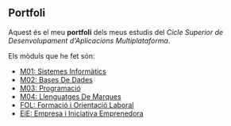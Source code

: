 ## Portfoli

Aquest és el meu **portfoli** dels meus estudis del *Cicle Superior de Desenvolupament d'Aplicacions Multiplataforma*.

Els mòduls que he fet són:
- [M01: Sistemes Informàtics](https://github.com/MarcCristobal/Portfoli/tree/main/Moduls/M01-SistemesInformatics)
- [M02: Bases De Dades](https://github.com/MarcCristobal/Portfoli/tree/main/Moduls/M02-BasesDeDades)
- [M03: Programació](https://github.com/MarcCristobal/Portfoli/tree/main/Moduls/M03-Programacio)
- [M04: Llenguatges De Marques](https://github.com/MarcCristobal/Portfoli/tree/main/Moduls/M04-LlenguatgesDeMarques)
- [FOL: Formació i Orientació Laboral](https://github.com/MarcCristobal/Portfoli/tree/main/Moduls/M12-FOL)
- [EiE: Empresa i Iniciativa Emprenedora](https://github.com/MarcCristobal/Portfoli/tree/main/Moduls/M13-EiE)
